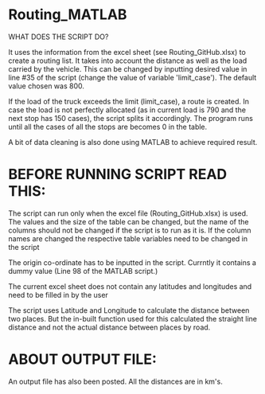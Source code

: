 # Routing_MATLAB

WHAT DOES THE SCRIPT DO?

It uses the information from the excel sheet (see Routing_GitHub.xlsx) to create a routing list. It takes into account the distance as well as the load carried by the vehicle. This can be changed by inputting desired value in line #35 of the script (change the value of variable 'limit_case'). The default value chosen was 800. 

If the load of the truck exceeds the limit (limit_case), a route is created. In case the load is not perfectly allocated (as in current load is 790 and the next stop has 150 cases), the script splits it accordingly. The program runs until all the cases of all the stops are becomes 0 in the table.

A bit of data cleaning is also done using MATLAB to achieve required result.

# BEFORE RUNNING SCRIPT READ THIS:

The script can run only when the excel file (Routing_GitHub.xlsx) is used. The values and the size of the table can be changed, but the name of the columns should not be changed if the script is to run as it is. If the column names are changed the respective table variables need to be changed in the script

The origin co-ordinate has to be inputted in the script. Currntly it contains a dummy value (Line 98 of the MATLAB script.)

The current excel sheet does not contain any latitudes and longitudes and need to be filled in by the user

The script uses Latitude and Longitude to calculate the distance between two places. But the in-built function used for this calculated the straight line distance and not the actual distance between places by road.

# ABOUT OUTPUT FILE:

An output file has also been posted. All the distances are in km's.

